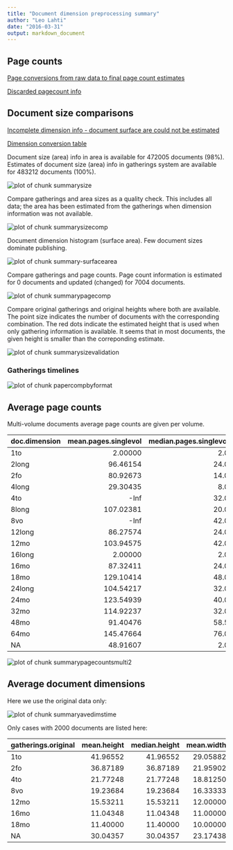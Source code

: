 ```yaml
---
title: "Document dimension preprocessing summary"
author: "Leo Lahti"
date: "2016-03-31"
output: markdown_document
---
```



## Page counts

[Page conversions from raw data to final page count estimates](https://raw.githubusercontent.com/rOpenGov/estc/master/inst/examples/output.tables/pagecount_conversion_nontrivial.csv)

<!--[Page conversions from raw data to final page count estimates with volume info](https://raw.githubusercontent.com/rOpenGov/estc/master/inst/examples/output.tables/page_conversion_table_full.csv)-->

[Discarded pagecount info](https://raw.githubusercontent.com/rOpenGov/estc/master/inst/examples/output.tables/pagecount_discarded.csv)



## Document size comparisons

[Incomplete dimension info - document surface are could not be estimated](https://raw.githubusercontent.com/rOpenGov/estc/master/inst/examples/output.tables/physical_dimension_incomplete.csv)

[Dimension conversion table](https://raw.githubusercontent.com/rOpenGov/estc/master/inst/examples/output.tables/conversions_physical_dimension.csv)


<!--[Discarded dimension info](https://raw.githubusercontent.com/rOpenGov/estc/master/inst/examples/output.tables/dimensions_discarded.csv)-->

Document size (area) info in area is available for 472005 documents (98%). Estimates of document size (area) info in gatherings system are available for 483212 documents (100%). 

![plot of chunk summarysize](figure/summarysize-1.png)


Compare gatherings and area sizes as a quality check. This includes all data; the area has been estimated from the gatherings when dimension information was not available.

![plot of chunk summarysizecomp](figure/summarysizecomp-1.png)

Document dimension histogram (surface area). Few document sizes dominate publishing.

![plot of chunk summary-surfacearea](figure/summary-surfacearea-1.png)


Compare gatherings and page counts. Page count information is estimated for 0 documents and updated (changed) for 7004 documents. 

![plot of chunk summarypagecomp](figure/summarypagecomp-1.png)

Compare original gatherings and original heights where both are available. The point size indicates the number of documents with the corresponding combination. The red dots indicate the estimated height that is used when only gathering information is available. It seems that in most documents, the given height is smaller than the correponding estimate.

![plot of chunk summarysizevalidation](figure/summarysizevalidation-1.png)

### Gatherings timelines

![plot of chunk papercompbyformat](figure/papercompbyformat-1.png)

## Average page counts 

Multi-volume documents average page counts are given per volume.


|doc.dimension | mean.pages.singlevol| median.pages.singlevol| n.singlevol| mean.pages.multivol| median.pages.multivol| n.multivol| mean.pages.issue| median.pages.issue| n.issue|
|:-------------|--------------------:|----------------------:|-----------:|-------------------:|---------------------:|----------:|----------------:|------------------:|-------:|
|1to           |              2.00000|                    2.0|       15954|                  NA|                    NA|         NA|               NA|                 NA|      NA|
|2long         |             96.46154|                   24.0|          39|                  NA|                    NA|         NA|         27.90000|                 24|      20|
|2fo           |             80.92673|                   14.0|       99455|           350.39735|              373.0000|       3006|         28.43733|                 24|   32545|
|4long         |             29.30435|                    8.0|          23|                 NaN|                    NA|          1|         12.00000|                  8|       9|
|4to           |                 -Inf|                   32.0|      101550|            43.23175|               24.0000|       4755|         26.23919|                 24|   35424|
|8long         |            107.02381|                   20.0|          42|            16.00000|               16.0000|          1|         18.37500|                 16|      16|
|8vo           |                 -Inf|                   42.0|      168018|           202.01073|              200.0000|      12326|         26.13406|                 24|   56526|
|12long        |             86.27574|                   24.0|         272|             6.00000|                6.0000|         14|         24.76812|                 24|     138|
|12mo          |            103.94575|                   42.0|       71130|            35.28788|               27.0000|       6500|         25.79838|                 24|   25994|
|16long        |              2.00000|                    2.0|           1|                  NA|                    NA|         NA|               NA|                 NA|      NA|
|16mo          |             87.32411|                   24.0|        2386|            88.17687|               79.0000|        111|         23.91597|                 24|     833|
|18mo          |            129.10414|                   48.0|        2033|           115.15000|              120.0000|        174|         27.29986|                 26|     737|
|24long        |            104.54217|                   32.0|          83|           371.00000|              371.0000|          4|         27.31250|                 25|      32|
|24mo          |            123.54939|                   40.0|        1873|           234.27368|              238.0000|        100|         27.13735|                 27|     648|
|32mo          |            114.92237|                   32.0|         752|           237.54082|              237.5408|         47|         23.49618|                 24|     262|
|48mo          |             91.40476|                   58.5|          23|                  NA|                    NA|         NA|         26.00000|                 18|       5|
|64mo          |            145.47664|                   76.0|         130|            31.00000|               31.0000|          1|         30.93333|                 32|      30|
|NA            |             48.91607|                    2.0|       17407|           156.28876|              150.6667|        385|         22.60974|                 24|    3326|


![plot of chunk summarypagecountsmulti2](figure/summarypagecountsmulti2-1.png)


## Average document dimensions 

Here we use the original data only:

![plot of chunk summaryavedimstime](figure/summaryavedimstime-1.png)




Only cases with 2000 documents are listed here:


|gatherings.original | mean.height| median.height| mean.width| median.width|    n|
|:-------------------|-----------:|-------------:|----------:|------------:|----:|
|1to                 |    41.96552|      41.96552|   29.05882|     29.05882|   29|
|2fo                 |    36.87189|      36.87189|   21.95902|     21.95902|  843|
|4to                 |    21.77248|      21.77248|   18.81250|     18.81250|  545|
|8vo                 |    19.23684|      19.23684|   16.33333|     16.33333|  684|
|12mo                |    15.53211|      15.53211|   12.00000|     12.00000|  110|
|16mo                |    11.04348|      11.04348|   11.00000|     11.00000|   23|
|18mo                |    11.40000|      11.40000|   10.00000|     10.00000|    5|
|NA                  |    30.04357|      30.04357|   23.17438|     23.17438| 6241|


